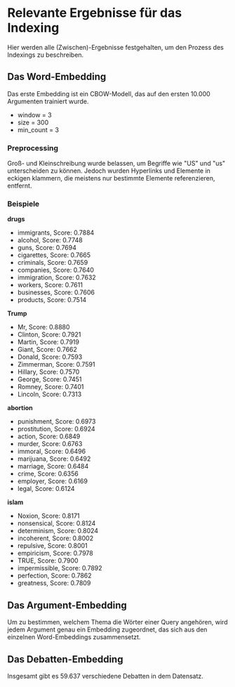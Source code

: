 # Relevante Ergebnisse für das Indexing

Hier werden alle (Zwischen)-Ergebnisse festgehalten, um den Prozess des Indexings zu beschreiben.

## Das Word-Embedding

Das erste Embedding ist ein CBOW-Modell, das auf den ersten 10.000 Argumenten trainiert wurde.
* window = 3
* size = 300
* min_count = 3

### Preprocessing

Groß- und Kleinschreibung wurde belassen, um Begriffe wie "US" und "us" unterscheiden zu können. Jedoch wurden Hyperlinks und Elemente in eckigen klammern, die meistens nur bestimmte Elemente referenzieren, entfernt.

### Beispiele

<b>drugs</b>
* immigrants, Score: 0.7884
* alcohol, Score: 0.7748
* guns, Score: 0.7694
* cigarettes, Score: 0.7665
* criminals, Score: 0.7659
* companies, Score: 0.7640
* immigration, Score: 0.7632
* workers, Score: 0.7611
* businesses, Score: 0.7606
* products, Score: 0.7514

<b>Trump</b>
* Mr, Score: 0.8880
* Clinton, Score: 0.7921
* Martin, Score: 0.7919
* Giant, Score: 0.7662
* Donald, Score: 0.7593
* Zimmerman, Score: 0.7591
* Hillary, Score: 0.7570
* George, Score: 0.7451
* Romney, Score: 0.7401
* Lincoln, Score: 0.7313

<b>abortion</b>
* punishment, Score: 0.6973
* prostitution, Score: 0.6924
* action, Score: 0.6849
* murder, Score: 0.6763
* immoral, Score: 0.6496
* marijuana, Score: 0.6492
* marriage, Score: 0.6484
* crime, Score: 0.6356
* employer, Score: 0.6169
* legal, Score: 0.6124

<b>islam</b>
* Noxion, Score: 0.8171
* nonsensical, Score: 0.8124
* determinism, Score: 0.8024
* incoherent, Score: 0.8002
* repulsive, Score: 0.8001
* empiricism, Score: 0.7978
* TRUE, Score: 0.7900
* impermissible, Score: 0.7892
* perfection, Score: 0.7862
* greatness, Score: 0.7809

## Das Argument-Embedding

Um zu bestimmen, welchem Thema die Wörter einer Query angehören, wird jedem Argument genau ein Embedding zugeordnet, das sich aus den einzelnen Word-Embeddings zusammensetzt.

## Das Debatten-Embedding

Insgesamt gibt es 59.637 verschiedene Debatten in dem Datensatz.